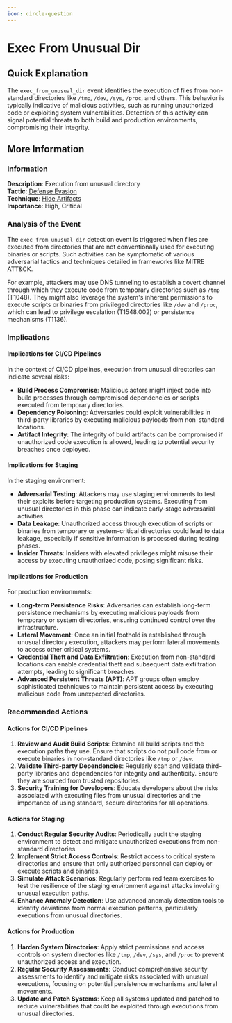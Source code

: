 ```yaml
---
icon: circle-question
---
```


# Exec From Unusual Dir

## Quick Explanation

The `exec_from_unusual_dir` event identifies the execution of files from non-standard directories like `/tmp`, `/dev`, `/sys`, `/proc`, and others. This behavior is typically indicative of malicious activities, such as running unauthorized code or exploiting system vulnerabilities. Detection of this activity can signal potential threats to both build and production environments, compromising their integrity.

## More Information

### Information

**Description**: Execution from unusual directory\
**Tactic**: [Defense Evasion](https://jibril.garnet.ai/mitre/mitre/ta0005)\
**Technique**: [Hide Artifacts](https://jibril.garnet.ai/mitre/mitre/ta0005/t1564)\
**Importance**: High, Critical

### Analysis of the Event

The `exec_from_unusual_dir` detection event is triggered when files are executed from directories that are not conventionally used for executing binaries or scripts. Such activities can be symptomatic of various adversarial tactics and techniques detailed in frameworks like MITRE ATT\&CK.

For example, attackers may use DNS tunneling to establish a covert channel through which they execute code from temporary directories such as `/tmp` (T1048). They might also leverage the system's inherent permissions to execute scripts or binaries from privileged directories like `/dev` and `/proc`, which can lead to privilege escalation (T1548.002) or persistence mechanisms (T1136).

### Implications

#### Implications for CI/CD Pipelines

In the context of CI/CD pipelines, execution from unusual directories can indicate several risks:

* **Build Process Compromise**: Malicious actors might inject code into build processes through compromised dependencies or scripts executed from temporary directories.
* **Dependency Poisoning**: Adversaries could exploit vulnerabilities in third-party libraries by executing malicious payloads from non-standard locations.
* **Artifact Integrity**: The integrity of build artifacts can be compromised if unauthorized code execution is allowed, leading to potential security breaches once deployed.

#### Implications for Staging

In the staging environment:

* **Adversarial Testing**: Attackers may use staging environments to test their exploits before targeting production systems. Executing from unusual directories in this phase can indicate early-stage adversarial activities.
* **Data Leakage**: Unauthorized access through execution of scripts or binaries from temporary or system-critical directories could lead to data leakage, especially if sensitive information is processed during testing phases.
* **Insider Threats**: Insiders with elevated privileges might misuse their access by executing unauthorized code, posing significant risks.

#### Implications for Production

For production environments:

* **Long-term Persistence Risks**: Adversaries can establish long-term persistence mechanisms by executing malicious payloads from temporary or system directories, ensuring continued control over the infrastructure.
* **Lateral Movement**: Once an initial foothold is established through unusual directory execution, attackers may perform lateral movements to access other critical systems.
* **Credential Theft and Data Exfiltration**: Execution from non-standard locations can enable credential theft and subsequent data exfiltration attempts, leading to significant breaches.
* **Advanced Persistent Threats (APT)**: APT groups often employ sophisticated techniques to maintain persistent access by executing malicious code from unexpected directories.

### Recommended Actions

#### Actions for CI/CD Pipelines

1. **Review and Audit Build Scripts**: Examine all build scripts and the execution paths they use. Ensure that scripts do not pull code from or execute binaries in non-standard directories like `/tmp` or `/dev`.
2. **Validate Third-party Dependencies**: Regularly scan and validate third-party libraries and dependencies for integrity and authenticity. Ensure they are sourced from trusted repositories.
3. **Security Training for Developers**: Educate developers about the risks associated with executing files from unusual directories and the importance of using standard, secure directories for all operations.

#### Actions for Staging

1. **Conduct Regular Security Audits**: Periodically audit the staging environment to detect and mitigate unauthorized executions from non-standard directories.
2. **Implement Strict Access Controls**: Restrict access to critical system directories and ensure that only authorized personnel can deploy or execute scripts and binaries.
3. **Simulate Attack Scenarios**: Regularly perform red team exercises to test the resilience of the staging environment against attacks involving unusual execution paths.
4. **Enhance Anomaly Detection**: Use advanced anomaly detection tools to identify deviations from normal execution patterns, particularly executions from unusual directories.

#### Actions for Production

1. **Harden System Directories**: Apply strict permissions and access controls on system directories like `/tmp`, `/dev`, `/sys`, and `/proc` to prevent unauthorized access and execution.
2. **Regular Security Assessments**: Conduct comprehensive security assessments to identify and mitigate risks associated with unusual executions, focusing on potential persistence mechanisms and lateral movements.
3. **Update and Patch Systems**: Keep all systems updated and patched to reduce vulnerabilities that could be exploited through executions from unusual directories.
